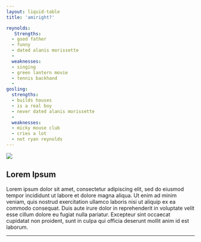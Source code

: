 ```yaml
---
layout: liquid-table
title: 'amiright?'

reynolds:
   Strengths:
  - good father
  - funny
  - dated alanis morissette
  - 
  weaknesses: 
  - singing
  - green lantern movie
  - tennis backhand 
  - 
gosling:
  strengths: 
  - builds houses
  - is a real boy
  - never dated alanis morissette
  - 
  weaknesses: 
  - micky mouse club
  - cries a lot
  - not ryan reynolds
---
```


![]({{site.url}}/assets/img/ryan-v-ryan.jpg)  

## Lorem Ipsum

Lorem ipsum dolor sit amet, consectetur adipiscing elit, sed do eiusmod tempor incididunt ut labore et dolore magna aliqua. Ut enim ad minim veniam, quis nostrud exercitation ullamco laboris nisi ut aliquip ex ea commodo consequat. Duis aute irure dolor in reprehenderit in voluptate velit esse cillum dolore eu fugiat nulla pariatur. Excepteur sint occaecat cupidatat non proident, sunt in culpa qui officia deserunt mollit anim id est laborum.

<a href="https://github.com/DS4PS/barebones-jekyll/blob/master/_layouts/liquid-table.html" target = "_blank"> 
          
</a>

<hr>

